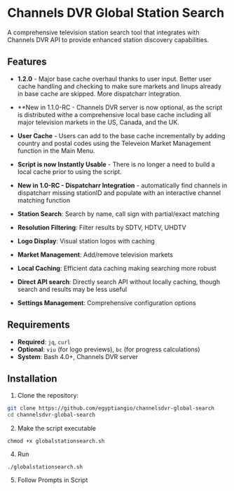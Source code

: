 # Channels DVR Global Station Search

A comprehensive television station search tool that integrates with Channels DVR API to provide enhanced station discovery capabilities.

## Features

- **1.2.0** - Major base cache overhaul thanks to user input. Better user cache handling and checking to make sure markets and linups already in base cache are skipped. More dispatcharr integration.

- **New in 1.1.0-RC - Channels DVR server is now optional, as the script is distributed withe a comprehensive local base cache including all major television markets in the US, Canada, and the UK.
- **User Cache** - Users can add to the base cache incrementally by adding country and postal codes using the Televeion Market Management function in the Main Menu.
- **Script is now Instantly Usable** - There is no longer a need to build a local cache prior to using the script.

- **New in 1.0-RC - Dispatcharr Integration** - automatically find channels in dispatcharr missing stationID and populate with an interactive channel matching function

- **Station Search**: Search by name, call sign with partial/exact matching
- **Resolution Filtering**: Filter results by SDTV, HDTV, UHDTV
- **Logo Display**: Visual station logos with caching
- **Market Management**: Add/remove television markets
- **Local Caching**: Efficient data caching making searching more robust
- **Direct API search**: Directly search API without locally caching, though search and results may be less useful
- **Settings Management**: Comprehensive configuration options

## Requirements

- **Required**: `jq`, `curl`
- **Optional**: `viu` (for logo previews), `bc` (for progress calculations)
- **System**: Bash 4.0+, Channels DVR server

## Installation

1. Clone the repository:
```bash
git clone https://github.com/egyptiangio/channelsdvr-global-search
cd channelsdvr-global-search
```
2. Make the script executable
```
chmod +x globalstationsearch.sh
```
4. Run
```
./globalstationsearch.sh
```
5. Follow Prompts in Script
